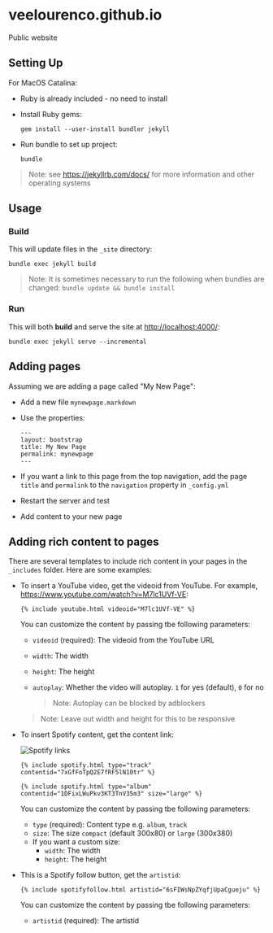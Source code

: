 # veelourenco.github.io
Public website

## Setting Up

For MacOS Catalina:

*   Ruby is already included - no need to install

*   Install Ruby gems:
    
    `gem install --user-install bundler jekyll`

*   Run bundle to set up project:
    
    `bundle`

> Note: see https://jekyllrb.com/docs/ for more information and other operating systems

## Usage

### Build

This will update files in the `_site` directory:

`bundle exec jekyll build`

> Note:
> It is sometimes necessary to run the following when bundles are changed:
> `bundle update && bundle install`

### Run

This will both **build** and serve the site at [http://localhost:4000/](http://localhost:4000/):

`bundle exec jekyll serve --incremental`

## Adding pages

Assuming we are adding a page called "My New Page":

*   Add a new file `mynewpage.markdown`

*   Use the properties:
    ```
    ---
    layout: bootstrap
    title: My New Page
    permalink: mynewpage
    ---
    ```

*   If you want a link to this page from the top navigation, add the page `title` and `permalink` to the `navigation` property in `_config.yml`

*   Restart the server and test

*   Add content to your new page

## Adding rich content to pages

There are several templates to include rich content in your pages in the `_includes` folder. Here are some examples:

*   To insert a YouTube video, get the videoid from YouTube. For example, https://www.youtube.com/watch?v=M7lc1UVf-VE:

    `{% include youtube.html videoid="M7lc1UVf-VE" %}`

    You can customize the content by passing tbe following parameters:

    *   `videoid` (required): The videoid from the YouTube URL
    *   `width`: The width
    *   `height`: The height
    *   `autoplay`: Whether the video will autoplay. `1` for yes (default), `0` for no

        > Note: Autoplay can be blocked by adblockers

    > Note: Leave out width and height for this to be responsive

*   To insert Spotify content, get the content link:

    ![Spotify links](https://developer.spotify.com/assets/select-track-link.png)

    `{% include spotify.html type="track" contentid="7xGfFoTpQ2E7fRF5lN10tr" %}`

    `{% include spotify.html type="album" contentid="1DFixLWuPkv3KT3TnV35m3" size="large" %}`

    You can customize the content by passing tbe following parameters:

    *   `type` (required): Content type e.g. `album`, `track`
    *   `size`: The size `compact` (default 300x80) or `large` (300x380)
    *   If you want a custom size:
        *   `width`: The width
        *   `height`: The height

*   This is a Spotify follow button, get the `artistid`:

    `{% include spotifyfollow.html artistid="6sFIWsNpZYqfjUpaCgueju" %}`

    You can customize the content by passing tbe following parameters:

    * `artistid` (required): The artistid